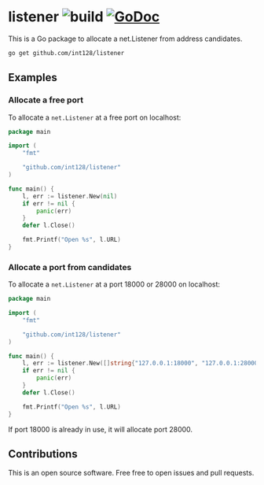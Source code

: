# listener ![build](https://github.com/int128/listener/workflows/build/badge.svg) [![GoDoc](https://godoc.org/github.com/int128/listener?status.svg)](https://godoc.org/github.com/int128/listener)

This is a Go package to allocate a net.Listener from address candidates.

```sh
go get github.com/int128/listener
```

## Examples

### Allocate a free port

To allocate a `net.Listener` at a free port on localhost:

```go
package main

import (
	"fmt"

	"github.com/int128/listener"
)

func main() {
	l, err := listener.New(nil)
	if err != nil {
		panic(err)
	}
	defer l.Close()

	fmt.Printf("Open %s", l.URL)
}
```

### Allocate a port from candidates

To allocate a `net.Listener` at a port 18000 or 28000 on localhost:

```go
package main

import (
	"fmt"

	"github.com/int128/listener"
)

func main() {
	l, err := listener.New([]string{"127.0.0.1:18000", "127.0.0.1:28000"})
	if err != nil {
		panic(err)
	}
	defer l.Close()

	fmt.Printf("Open %s", l.URL)
}
```

If port 18000 is already in use, it will allocate port 28000.


## Contributions

This is an open source software.
Free free to open issues and pull requests.
